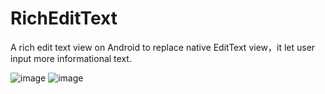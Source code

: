 # RichEditText
A rich edit text view on Android to replace native EditText view，it let user input more informational text.

![image](https://raw.githubusercontent.com/eastearly/RichEditText/master/raw/screen-shot/addlink.png)
![image](https://github.com/eastearly/RichEditText/raw/screen-shot/changefontcolor.png)
